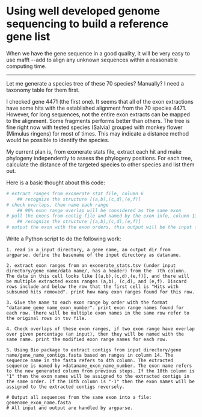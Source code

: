 # Using well developed genome sequencing to build a reference gene list
When we have the gene sequence in a good quality, it will be very easy to use mafft --add to align any unknown sequences within a reasonable computing time.

---

Let me generate a species tree of these 70 species? Manually? I need a taxonomy table for them first. 

I checked gene 4471 (the first one). It seems that all of the exon extractions have some hits with the established alignment from the 70 species 4471. However, for long sequences, not the entire exon extracts can be mapped to the alignment. Some fragments performs better than others. The tree is fine right now with tested species (Salvia) grouped with monkey flower (Mimulus ringens) for most of times. This may indicate a distance method would be possible to identify the species.

My current plan is, from exonerate stats file, extract each hit and make phylogeny independently to assess the phylogeny positions. For each tree, calculate the distance of the targeted species to other species and list them out.

Here is a basic thought about this code:
```python
# extract ranges from exonerate stat file, column 6
    ## recognize the structure [(a,b),(c,d),(e,f)]
# check overlaps, then name each range
    ## 90% exon range overlap will be considered as the same exon
# pull the exons from contig file and named by the exon info, column 13
    ## recognize the structure [(a,b),(c,d),(e,f)]
# output the exon with the exon orders, this output will be the input file for mafft --add
```

Write a Python script to do the following work:
```
1. read in a input directory, a gene name, an output dir from argparse. define the basename of the input directory as dataname.

2. extract exon ranges from an exonerate_stats.tsv (under input directory/gene name/data name/, has a header) from the  7th column. The data in this cell looks like [(a,b),(c,d),(e,f)], and there will be multiple extracted exons ranges (a,b), (c,d), and (e,f). Discard rows include and below the row that the first cell is "Hits with subsumed hits removed". print how many exon ranges found for this row.

3. Give the name to each exon range by order with the format "dataname_gene name_exon_number". print exon range names found for each row. there will be multiple exon names in the same row refer to the original rows in tsv file.

4. Check overlaps of these exon ranges, if two exon range have overlap over given percentage (an input), then they will be named with the same name. print the modified exon range names for each row.

5. Using Bio package to extract contigs from input directory/gene name/gene_name_contigs.fasta based on ranges in column 14. The sequence name in the fasta refers to 4th column. The extracted sequence is named by >dataname_exon_name_number. The exon name refers to the new generated column from previous steps. If the 10th column is "1" then the exon names will be assigned to the extracted contigs in the same order. If the 10th column is "-1" then the exon names will be assigned to the extracted contigs reversely.

# Output all sequences from the same exon into a file: genename_exon_name.fasta
# All input and output are handled by argparse.
```